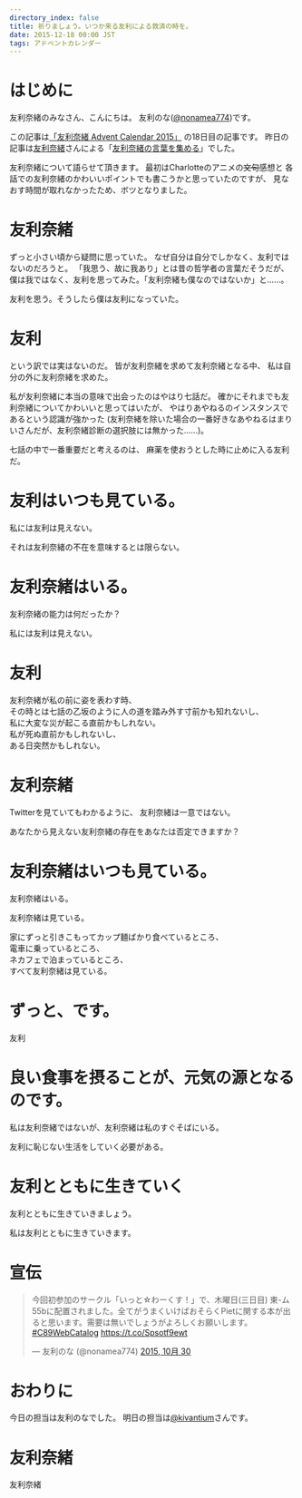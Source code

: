 ```yaml
---
directory_index: false
title: 祈りましょう。いつか来る友利による救済の時を。
date: 2015-12-18 00:00 JST
tags: アドベントカレンダー
---
```


# はじめに

友利奈緒のみなさん、こんにちは。
友利のな([@nonamea774](https://twitter.com/nonamea774))です。

この記事は[「友利奈緒 Advent Calendar 2015」](http://www.adventar.org/calendars/779)
の18日目の記事です。
昨日の記事は[友利奈緒](https://twitter.com/kkrnt)さんによる「[友利奈緒の言葉を集める](http://kkrnt.hatenablog.com/entry/charlotte)」でした。

友利奈緒について語らせて頂きます。
最初はCharlotteのアニメの<del>文句</del>感想と
各話での友利奈緒のかわいいポイントでも書こうかと思っていたのですが、
見なおす時間が取れなかったため、ボツとなりました。

# 友利奈緒

ずっと小さい頃から疑問に思っていた。
なぜ自分は自分でしかなく、友利ではないのだろうと。
「我思う、故に我あり」とは昔の哲学者の言葉だそうだが、
僕は我ではなく、友利を思ってみた。「友利奈緒も僕なのではないか」と……。

友利を思う。そうしたら僕は友利になっていた。

# 友利

という訳では実はないのだ。
皆が友利奈緒を求めて友利奈緒となる中、
私は自分の外に友利奈緒を求めた。

私が友利奈緒に本当の意味で出会ったのはやはり七話だ。
確かにそれまでも友利奈緒についてかわいいと思ってはいたが、
やはりあやねるのインスタンスであるという認識が強かった
(友利奈緒を除いた場合の一番好きなあやねるはまりいさんだが、友利奈緒診断の選択肢には無かった……)。

七話の中で一番重要だと考えるのは、
麻薬を使おうとした時に止めに入る友利だ。

# 友利はいつも見ている。

私には友利は見えない。

それは友利奈緒の不在を意味するとは限らない。

# 友利奈緒はいる。

友利奈緒の能力は何だったか？

私には友利は見えない。

# 友利

友利奈緒が私の前に姿を表わす時、<br />
その時とは七話の乙坂のように人の道を踏み外す寸前かも知れないし、<br />
私に大変な災が起こる直前かもしれない。<br />
私が死ぬ直前かもしれないし、<br />
ある日突然かもしれない。

# 友利奈緒

Twitterを見ていてもわかるように、
友利奈緒は一意ではない。

あなたから見えない友利奈緒の存在をあなたは否定できますか？

# 友利奈緒はいつも見ている。

友利奈緒はいる。

友利奈緒は見ている。

家にずっと引きこもってカップ麺ばかり食べているところ、<br />
電車に乗っているところ、<br />
ネカフェで泊まっているところ、<br />
すべて友利奈緒は見ている。

# ずっと、です。

友利

# 良い食事を摂ることが、元気の源となるのです。

私は友利奈緒ではないが、友利奈緒は私のすぐそばにいる。

友利に恥じない生活をしていく必要がある。

# 友利とともに生きていく

友利とともに生きていきましょう。

私は友利とともに生きていきます。

# 宣伝

<blockquote class="twitter-tweet" lang="ja"><p lang="ja" dir="ltr">今回初参加のサークル「いっと☆わーくす！」で、木曜日(三日目) 東-ム55bに配置されました。全てがうまくいけばおそらくPietに関する本が出ると思います。需要は無いでしょうがよろしくお願いします。 <a href="https://twitter.com/hashtag/C89WebCatalog?src=hash">#C89WebCatalog</a> <a href="https://t.co/Spsotf9ewt">https://t.co/Spsotf9ewt</a></p>&mdash; 友利のな (@nonamea774) <a href="https://twitter.com/nonamea774/status/660055067983089664">2015, 10月 30</a></blockquote>
<script async src="//platform.twitter.com/widgets.js" charset="utf-8"></script>

# おわりに

今日の担当は友利のなでした。
明日の担当は[@kivantium](https://twitter.com/kivantium)さんです。

# 友利奈緒

友利奈緒

